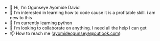 - 👋 Hi, I’m Ogunseye Ayomide David 
- 👀 I’m interested in learning how to code cause it is a profitable skill. i am new to this
- 🌱 I’m currently learning python
- 💞️ I’m looking to collaborate on anything. I need all the help I can get
- 📫 How to reach me (ayomideogunseye@outlook.com)

<!---
Seye-d3a/Seye-d3a is a ✨ special ✨ repository because its `README.md` (this file) appears on your GitHub profile.
You can click the Preview link to take a look at your changes.
--->
